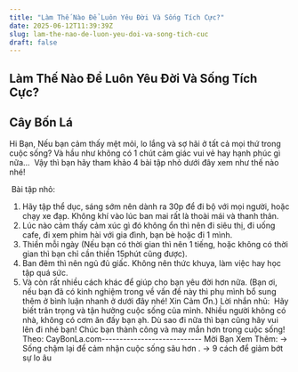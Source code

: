 ```yaml
---
title: "Làm Thế Nào Để Luôn Yêu Đời Và Sống Tích Cực?"
date: 2025-06-12T11:39:39Z
slug: lam-the-nao-de-luon-yeu-doi-va-song-tich-cuc
draft: false
---
```


## Làm Thế Nào Để Luôn Yêu Đời Và Sống Tích Cực?

## Cây Bốn Lá

Hi Bạn,​ 
Nếu bạn cảm thấy mệt mỏi, lo lắng và sợ hãi ở tất cả mọi thứ trong cuộc sống? Và hầu như không có 1 chút cảm giác vui vẻ hay hạnh phúc gì nữa... ​ ​Vậy thì bạn hãy tham khảo 4 bài tập nhỏ dưới đây xem như thế nào nhé!​ 
 
​ 
Bài tập nhỏ:​ 
1. Hãy tập thể dục, sáng sớm nên dành ra 30p để đi bộ với mọi người, hoặc chạy xe đạp. Không khí vào lúc ban mai rất là thoài mái và thanh thản.​ 
2. Lúc nào cảm thấy cảm xúc gì đó không ổn thì nên đi siêu thị, đi uống cafe, đi xem phim hài với gia đình, bạn bè hoặc đi 1 mình.​ 
3. Thiền mỗi ngày (Nếu bạn có thời gian thì nên 1 tiếng, hoặc không có thời gian thì bạn chỉ cần thiền 15phút cũng được).​ 
4. Ban đêm thì nên ngủ đủ giấc. Không nên thức khuya, làm việc hay học tập quá sức.​ 
5. Và còn rất nhiều cách khác để giúp cho bạn yêu đời hơn nữa.​ 
(Bạn ơi, nếu bạn đã có kinh nghiệm trong về vấn đề này thì phụ mình bổ sung thêm ở bình luận nhanh ở dưới đây nhé! Xin Cảm Ơn.)​ 
Lời nhắn nhủ: ​ 
Hãy biết trân trọng và tận hưởng cuộc sống của mình. Nhiều người không có nhà, không có cơm ăn đấy bạn ạh. Dù sao đi nữa thì bạn cũng hãy vui lên đi nhé bạn!​ ​Chúc bạn thành công và may mắn hơn trong cuộc sống!​ 
Theo: CayBonLa.com​----------------------------​ ​Mời Bạn Xem Thêm:​ ​-> Sống chậm lại để cảm nhận cuộc sống sâu hơn .​ ​-> 9 cách để giảm bớt sự lo âu ​